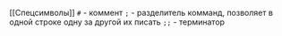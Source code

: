 [[Спецсимволы]]
`#` - коммент
`;` - разделитель комманд, позволяет в одной строке одну за другой их писать
`;;` - терминатор
